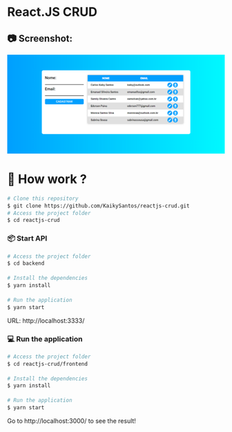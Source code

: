 # React.JS CRUD

## 📷 Screenshot:
<img src="./img-readme/print.PNG" width="700px">

# :construction_worker: How work ?

```bash
# Clone this repository
$ git clone https://github.com/KaikySantos/reactjs-crud.git
# Access the project folder
$ cd reactjs-crud
```
### 📦 Start API

```bash
# Access the project folder
$ cd backend

# Install the dependencies
$ yarn install

# Run the application
$ yarn start
```
URL: http://localhost:3333/

### 💻 Run the application

```bash
# Access the project folder
$ cd reactjs-crud/frontend

# Install the dependencies
$ yarn install

# Run the application
$ yarn start
```
Go to http://localhost:3000/ to see the result!

